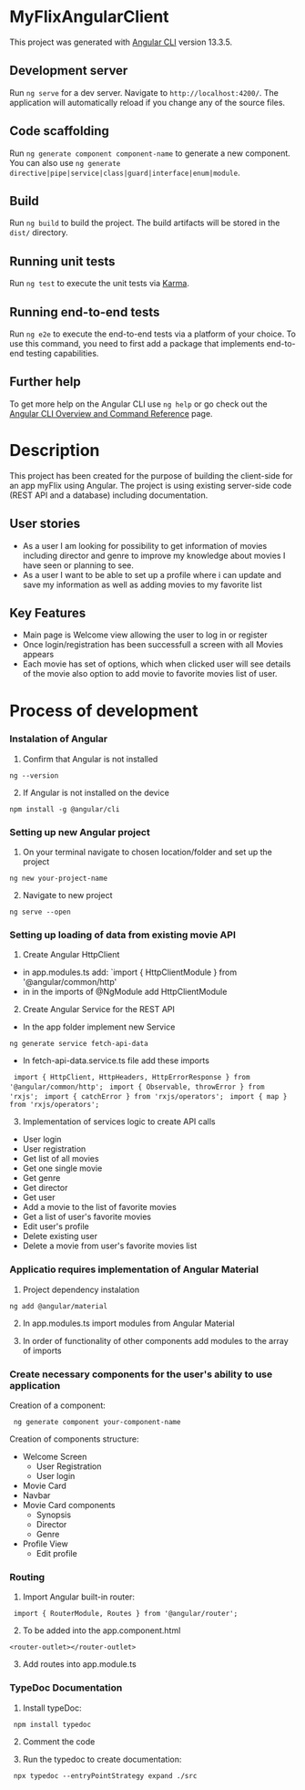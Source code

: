 # MyFlixAngularClient

This project was generated with [Angular CLI](https://github.com/angular/angular-cli) version 13.3.5.

## Development server

Run `ng serve` for a dev server. Navigate to `http://localhost:4200/`. The application will automatically reload if you change any of the source files.

## Code scaffolding

Run `ng generate component component-name` to generate a new component. You can also use `ng generate directive|pipe|service|class|guard|interface|enum|module`.

## Build

Run `ng build` to build the project. The build artifacts will be stored in the `dist/` directory.

## Running unit tests

Run `ng test` to execute the unit tests via [Karma](https://karma-runner.github.io).

## Running end-to-end tests

Run `ng e2e` to execute the end-to-end tests via a platform of your choice. To use this command, you need to first add a package that implements end-to-end testing capabilities.

## Further help

To get more help on the Angular CLI use `ng help` or go check out the [Angular CLI Overview and Command Reference](https://angular.io/cli) page.

# Description

This project has been created for the purpose of building the client-side for an app myFlix using Angular.
The project is using existing server-side code (REST API and a database) including documentation.

## User stories

- As a user I am looking for possibility to get information of movies including director and genre to improve my knowledge about movies I have seen or planning to see.
- As a user I want to be able to set up a profile where i can update and save my information as well as adding movies to my favorite list

## Key Features

- Main page is Welcome view allowing the user to log in or register
- Once login/registration has been successfull a screen with all Movies appears
- Each movie has set of options, which when clicked user will see details of the movie also option to add movie to favorite movies list of user.

# Process of development

### Instalation of Angular

1. Confirm that Angular is not installed 

`ng --version`

2. If Angular is not installed on the device

`npm install -g @angular/cli`

### Setting up new Angular project

1. On your terminal navigate to chosen location/folder and set up the project

`ng new your-project-name`

2. Navigate to new project 

`ng serve --open`

### Setting up loading of data from existing movie API

1. Create Angular HttpClient 

- in app.modules.ts add:  `import { HttpClientModule } from '@angular/common/http'
- in in the imports of @NgModule add HttpClientModule

2. Create Angular Service for the REST API

- In the app folder implement new Service

`ng generate service fetch-api-data`

- In fetch-api-data.service.ts file add these imports

` import { HttpClient, HttpHeaders, HttpErrorResponse } from '@angular/common/http';`
` import { Observable, throwError } from 'rxjs';`
` import { catchError } from 'rxjs/operators';`
` import { map } from 'rxjs/operators';`

3. Implementation of services logic to create API calls

- User login
- User registration
- Get list of all movies
- Get one single movie
- Get genre
- Get director
- Get user
- Add a movie to the list of favorite movies
- Get a list of user's favorite movies
- Edit user's profile
- Delete existing user
- Delete a movie from user's favorite movies list


### Applicatio requires implementation of Angular Material

1. Project dependency instalation

`ng add @angular/material`

2. In app.modules.ts import modules from Angular Material

3. In order of functionality of other components add modules to the array of imports

### Create necessary components for the user's ability to use application

Creation of a component:

` ng generate component your-component-name`

Creation of components structure:

- Welcome Screen
  - User Registration
  - User login
- Movie Card
- Navbar
- Movie Card components
  - Synopsis
  - Director
  - Genre
- Profile View
  - Edit profile

### Routing

1. Import Angular built-in router:

` import { RouterModule, Routes } from '@angular/router';`

2. To be added into the app.component.html

`<router-outlet></router-outlet>`

3. Add routes into app.module.ts

### TypeDoc Documentation

1. Install typeDoc:

` npm install typedoc`

2. Comment the code

3. Run the typedoc to create documentation:

` npx typedoc --entryPointStrategy expand ./src`






